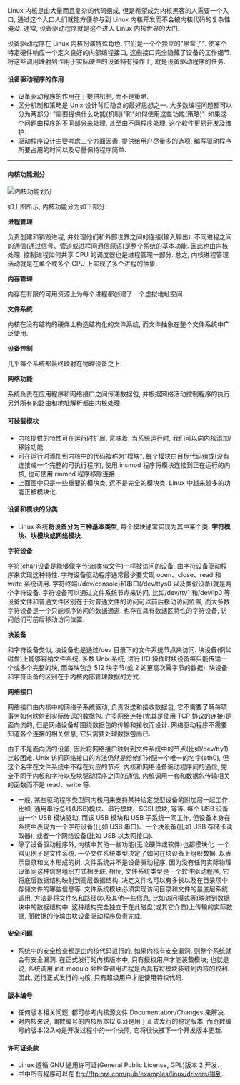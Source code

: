 Linux 内核是由大量而且复杂的代码组成, 但是希望成为内核黑客的人需要一个入口, 通过这个入口人们就能方便参与到 Linux 内核开发而不会被内核代码的复杂性淹没. 通常, 设备驱动程序就是这个进入 Linux 内核世界的大门.

设备驱动程序在 Linux 内核扮演特殊角色. 它们是一个个独立的"黑盒子". 使某个特定硬件响应一个定义良好的内部编程接口, 这些接口完全隐藏了设备的工作细节. 将这些调用映射到作用于实际硬件的设备特有操作上, 就是设备驱动程序的任务.

#### 设备驱动程序的作用

- 设备驱动程序的作用在于提供机制, 而不是策略.
- 区分机制和策略是 Unix 设计背后隐含的最好思想之一. 大多数编程问题都可以分为两部分: "需要提供什么功能(机制)"和"如何使用这些功能(策略)". 如果这个问题由程序的不同部分来处理, 甚至由不同程序处理, 这个软件更易开发及维护.
- 驱动程序设计主要考虑三个方面因素: 提供给用户尽量多的选项, 编写驱动程序所要占用的时间以及尽量保持程序简单.

---

#### 内核功能划分

![内核功能划分](images/1.png)

如上图所示, 内核功能分为如下部分:

**进程管理**

负责创建和销毁进程, 并处理他们和外部世界之间的连接(输入输出). 不同进程之间的通信(通过信号、管道或进程间通信原语)是整个系统的基本功能. 因此也由内核处理. 控制进程如何共享 CPU 的调度器也是进程管理一部分. 总之, 内核进程管理活动就是在单个或多个 CPU 上实现了多个进程的抽象.

**内存管理**

内存在有限的可用资源上为每个进程都创建了一个虚拟地址空间.

**文件系统**

内核在没有结构的硬件上构造结构化的文件系统, 而文件抽象在整个文件系统中广泛使用.

**设备控制**

几乎每个系统都最终映射在物理设备之上.

**网络功能**

系统负责在应用程序和网络接口之间传递数据包, 并根据网络活动控制程序的执行. 另外所有的路由和地址解析都由内核处理.

#### 可装载模块

- 内核提供的特性可在运行时扩展. 意味着, 当系统运行时, 我们可以向内核添加/移除功能
- 可在运行时添加到内核中的代码被称为"模块". 每个模块由目标代码组成(没有连接成一个完整的可执行程序), 使用 insmod 程序将模块连接到正在运行的内核, 也可使用 rmmod 程序移除连接.
- 上面图中只是一些重要的模块类, 远不是完全的模块类. Linux 中越来越多的功能正被模块化.

#### 设备和模块的分类

- Linux 系统**将设备分为三种基本类型**, 每个模块通常实现为其中某个类: **字符模块、块模块或网络模块**.

**字符设备**

字符(char)设备是能够像字节流(类似文件)一样被访问的设备, 由字符设备驱动程序来实现这种特性. 字符设备驱动程序通常最少要实现 open、close、read 和 write 系统调用. 字符终端(/dev/console)和串口(/dev/ttys0 以及类似设备)就是两个字符设备. 字符设备可以通过文件系统节点来访问, 比如/dev/tty1 和/dev/lp0 等. 设备文件和普通文件区别在于对普通文件的访问可以前后移动访问位置, 而大多数字符设备是一个只能顺序访问的数据通道. 也存在具有数据区特性的字符设备, 访问他们可前后移动访问位置.

**块设备**

和字符设备类似, 块设备也是通过/dev 目录下的文件系统节点来访问. 块设备(例如磁盘)上能够容纳文件系统. 多数 Unix 系统, 进行 I/O 操作时块设备每只能传输一个或多个完整的块, 而每块包含 512 块字节(或 2 的更高次幂字节的数据). 块设备和字符设备的区别在于内核内部管理数据的方式.

**网络接口**

网络接口由内核中的网络子系统驱动, 负责发送和接收数据包, 它不需要了解每项事务如何映射到实际传送的数据包. 许多网络连接(尤其是使用 TCP 协议的连接)是面向流的, 但是网络设备却围绕数据包的传输和接收而设计. 网络驱动程序不需要知道各个连接的相关信息, 它只需要处理数据包而已.

由于不是面向流的设备, 因此将网络接口映射到文件系统中的节点(比如/dev/tty1)比较困难. Unix 访问网络接口的方法仍然是给他们分配一个唯一的名字(eth0), 但这个名字在文件系统中不存在对应的节点. 内核和网络设备驱动程序间的通信, 完全不同于内核和字符以及块驱动程序之间的通信, 内核调用一套和数据包传输相关的函数而不是 read、write 等.

- 一般, 某些驱动程序类型同内核用来支持某种给定类型设备的附加层一起工作. 比如, 通用串行总线(USB)模块、串行模块、SCSI 模块, 等等. 每个 USB 设备由一个 USB 模块驱动, 而该 USB 模块和 USB 子系统一同工作, 但设备本身在系统中表现为一个字符设备(比如 USB 串口)、一个块设备(比如 USB 存储卡读取器), 或者一个网络设备(比如 USB 以太网接口).
- 除了设备驱动程序外, 内核中其他一些功能(无论硬件或软件)也都模块化. 一个常见例子是文件系统. 一个文件系统类型决定了如何在块设备上组织数据, 以表示目录和文本形成的树. 文件系统并不是设备驱动程序, 因为没有任何实际物理设备同这种信息组织方式相关联. 相反, 文件系统类型是一个软件驱动程序, 它将底层数据结构映射到高层数据结构, 决定文件名可以有多长以及在目录项中存储文件的哪些信息等. 文件系统模块必须实现访问目录和文件的最底层系统调用, 方法是将文件名和路径(以及其他一些信息, 比如访问模式等)映射到数据块中的数据结构中. 这种结构完全独立于在此磁盘(或其它介质)上传输的实际数据, 而数据的传输由块设备驱动程序负责完成.


#### 安全问题

- 系统中的安全检查都是由内核代码进行的, 如果内核有安全漏洞, 则整个系统就会有安全漏洞. 在正式发行的内核版本中, 只有授权用户才能装载模块; 也就是说, 系统调用 init_module 会检查调用进程是否具有将模块装载到内核的权利. 因此, 运行正式发行的内核, 只有超级用户才能使用特权代码.

#### 版本编号

- 任何版本相关问题, 都可参考内核源文件 Documentation/Changes 来解决.
- 对内核来说, 偶数编号的内核版本(2.6.x)是用于正式发行的稳定版本, 而奇数编号的版本(2.7.x)是开发过程中的一个快照, 它将很快被下一个开发版本更新.

#### 许可证条款

- Linux 遵循 GNU 通用许可证(General Public License, GPL)版本 2 开发.
- 书中所有程序可以在 ftp://ftp.ora.com/pub/examples/linux/drivers/得到.

